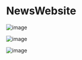 # NewsWebsite
![image](https://github.com/gulammustafa41/NewsWebsite/assets/113841536/fcfff2ae-4f5d-4df5-aa3b-4661eb28d324)




![image](https://github.com/gulammustafa41/NewsWebsite/assets/113841536/98ebc9c3-4dde-4677-b3b6-5e691a25461a)




![image](https://github.com/gulammustafa41/NewsWebsite/assets/113841536/583110f0-ef9c-435e-b134-653265fc0ec4)

